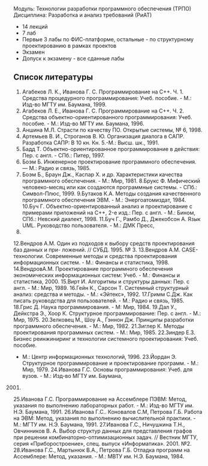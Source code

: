 Модуль: Технологии разработки программного обеспечения (ТРПО)  
Дисциплина: Разработка и анализ требований (РиАТ)  
- 14 лекций
- 7 лаб
- Первые 3 лабы по ФИС-платформе, остальные - по структурному проектированию в рамках проектов
- Экзамен
- Допуск к экзамену - все сданные лабы
## Список литературы


1. Агабеков Л. К., Иванова Г. С. Программирование на C++. Ч. 1. Средства процедурного программирования: Учеб. пособие. - М.: Изд-во МГТУ им. Баумана, 1999.
2. Агабеков Л. Е., Иванова Г. С. Программирование на C++. Ч. 2. Средства объектно-ориентированного программирования: Учеб. пособие. - М.: Изд-во МГТУ им. Баумана, 1996.
3. Аншина М.Л. Страсти по качеству ПО. Открытые системы, № 6, 1998.
4. Артемьев В. И., Строганов В. Ю. Организация диалога в САПР. Разработка САПР: В 10 кн.
Кн. 5.-М.: Высш. шк., 1991.
5. Бадд Т. Объектно-ориентированное программирование в действия: Пер. с англ. - СПб.:
Питер, 1997.
6. Боэм Б. Инженерное проектирование программного обеспечения. — М.: Радио и связь, 1985.
7. Боэм Б., Браун Дж., Каспар X. и др. Характеристики качества программного обеспечения. - М.: Мир, 1981.
8.Брукс Ф. Мифический человеко-месяц или как создаются программные системы. -
СПб.: Символ-Плюс, 1999.
9.Бутаков К.А. Методы создания качественного программного обеспечения ЭВМ. - М.:
Энергоатомиздат, 1984.
10.Буч Г. Объектно-ориентированный анализ и проектирование с примерами приложений на
C++, 2-е изд.: Пер. с англ. - М.: Бином, СПб.: Невский диалект, 1998.
11.Буч Г., Рамбо Д., Джекобсон А. Язык UML. Руководство пользователя. - М.: ДМК Пресс,
2001.
12.Вендров А.М. Один из подходов к выбору средств проектирования баз данных и при-
ложений. // СУБД. 1995. № 3.
13.Вендров A.M. CASE-технологии. Современные методы и средства проектирования
информационных систем. - М.: Финансы и статистика, 1998.
14.ВендровА.М. Проектирование программного обеспечения экономических информационных
систем: Учеб. - М.: Финансы и статистика, 2000.
15.Вирт И. Алгоритмы и структуры данных: Пер. с англ. - М.: Мир, 1989.
16.Гейн К., Сарсон Т. Системный структурный анализ: средства и методы. - М.: «Эйтекс»,
1992.
17.Гримм С.Дж. Как писать руководства для пользователей. - М.: Радио и связь, 1985.
18.Грис Д. Наука программирования. - М: Мир, 1984.
19.Дал У., Дейкстра Э., Хоор К. Структурное программирование: Пер. с англ. - М.: Мир, 1975.
20.Зелковец М., Шоу А., Гэннон Дж. Принципы разработки программного обеспечения. - М.:
Мир, 1982.
21.Зиглер К. Методы проектирования программных систем. - М.: Мир, 1985.
22.Зиндер Е.З. Бизнес реинжиниринг и технологии системного проектирования: Учеб. пособие.
- М.: Центр информационных технологий, 1996.
23.Йордан Э. Структурное программирование и проектирование программ. - М.: Мир, 1979.
24.Иванова Г.С. Основы программирования: Учеб. для вузов. - М.: Изд-во МГТУ им. Баумана,
2001.
25.Иванова Г.С. Программирование на Ассемблере ПЭВМ: Метод, указания по выполнению
лабораторных работ. - М.: Изд-во МГТУ им. Н.Э. Баумана, 1991.
26.Иванова Г.С.. Коновалов С.М, Петрова Г.Б. Работа на ЭВМ: Метод, указания по
выполнению вычислительной практики. - М.: МГТУ им. Н.Э. Баумана, 1991.
27.Иванова Г.С., Ничушкина Т.Н., Овчинников В. А. Выбор структур данных для представления
графов при решении комбинаторно-оптимизационных задач. // Вестник МГТУ, серия
«Приборостроение», спец. выпуск «Информатика». 2001. №2.
28.Иванова Г.С., Мартынюк В.А., Петрова Г.Б. Отладка программ на Ассемблере: Метод,
указания. - М.: МВТУ им. Н.Э. Баумана, 1984.